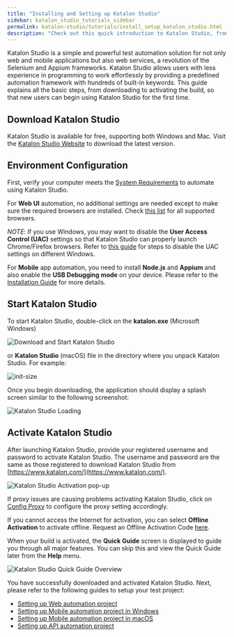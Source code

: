 ```yaml
---
title: "Installing and Setting up Katalon Studio"
sidebar: katalon_studio_tutorials_sidebar
permalink: katalon-studio/tutorials/install_setup_katalon_studio.html
description: "Check out this quick introduction to Katalon Studio, from downloading to activating and running your first automation test."
---
```

Katalon Studio is a simple and powerful test automation solution for not only web and mobile applications but also web services, a revolution of the Selenium and Appium frameworks. Katalon Studio allows users with less experience in programming to work effortlessly by providing a predefined automation framework with hundreds of built-in keywords. This guide explains all the basic steps, from downloading to activating the build, so that new users can begin using Katalon Studio for the first time.

Download Katalon Studio
-----------------------

Katalon Studio is available for free, supporting both Windows and Mac. Visit the [Katalon Studio Website](https://www.katalon.com/) to download the latest version.

Environment Configuration
-------------------------

First, verify your computer meets the [System Requirements](http://docs.katalon.com/display/KD/System+Requirements) to automate using Katalon Studio.

For **Web UI** automation, no additional settings are needed except to make sure the required browsers are installed. Check [this list](/x/dAAM) for all supported browsers.

_NOTE_: If you use Windows, you may want to disable the **User Access Control (UAC)** settings so that Katalon Studio can properly launch Chrome/Firefox browsers. Refer to [this guide](https://www.howtogeek.com/howto/windows-vista/disable-user-account-control-uac-the-easy-way-on-windows-vista/) for steps to disable the UAC settings on different Windows.

For **Mobile** app automation, you need to install **Node.js** and **Appium** and also enable the **USB Debugging mode** on your device. Please refer to the [Installation Guide](https://docs.katalon.com/katalon-studio/tutorials/setting_mobile_application_automation.html) for more details.

Start Katalon Studio
--------------------

To start Katalon Studio, double-click on the **katalon.exe** (Microsoft Windows)

![Download and Start Katalon Studio](../../images/katalon-studio/tutorials/install_setup_katalon_studio/Starting-Katalon-Studio.png)

or **Katalon Studio** (macOS) file in the directory where you unpack Katalon Studio. For example:

![](../../images/katalon-studio/tutorials/install_setup_katalon_studio/Katalon-MacOS.png "init-size")

Once you begin downloading, the application should display a splash screen similar to the following screenshot:

![Katalon Studio Loading](../../images/katalon-studio/tutorials/install_setup_katalon_studio/image2016-10-20-143A113A21.png)

Activate Katalon Studio
-----------------------

After launching Katalon Studio, provide your registered username and password to activate Katalon Studio. The username and password are the same as those registered to download Katalon Studio from [https://www.katalon.com/](https://www.katalon.com/).

![Katalon Studio Activation pop-up](../../images/katalon-studio/tutorials/install_setup_katalon_studio/image2017-2-16-173A303A12.png)

If proxy issues are causing problems activating Katalon Studio, click on [Config Proxy](/display/KD/Proxy+Preferences) to configure the proxy setting accordingly.

If you cannot access the Internet for activation, you can select **Offline Activation** to activate offline. Request an Offline Activation Code [here](https://www.katalon.com/activation/).

When your build is activated, the **Quick Guide** screen is displayed to guide you through all major features. You can skip this and view the Quick Guide later from the **Help** menu.

![Katalon Studio Quick Guide Overview](../../images/katalon-studio/tutorials/install_setup_katalon_studio/image2017-2-20-113A303A20.png)

You have successfully downloaded and activated Katalon Studio. Next, please refer to the following guides to setup your test project:

*   [Setting up Web automation project](https://docs.katalon.com/katalon-studio/tutorials/configure_katalon_studio_web_automation_test_project.html)
*   [Setting up Mobile automation project in Windows](https://docs.katalon.com/katalon-studio/tutorials/setting_mobile_application_automation.html)
*   [Setting up Mobile automation project in macOS](https://docs.katalon.com/katalon-studio/tutorials/set_up_mobile_automation_project_macos.html)
*   [Setting up API automation project](https://docs.katalon.com/katalon-studio/tutorials/create_first_api_test_katalon_studio.html)

